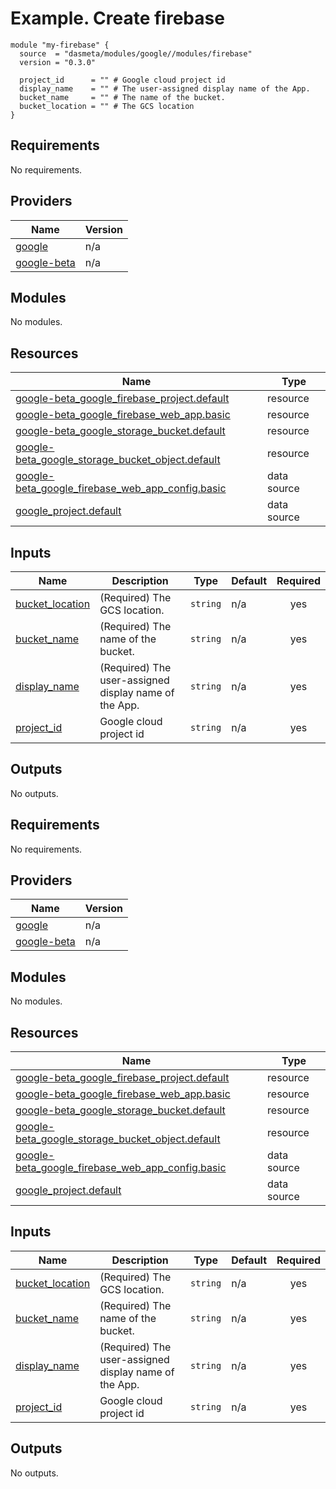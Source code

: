 # Example. Create firebase
```
module "my-firebase" {
  source  = "dasmeta/modules/google//modules/firebase"
  version = "0.3.0"

  project_id      = "" # Google cloud project id
  display_name    = "" # The user-assigned display name of the App.
  bucket_name     = "" # The name of the bucket.
  bucket_location = "" # The GCS location
}
```
<!-- BEGIN_TF_DOCS -->
## Requirements

No requirements.

## Providers

| Name | Version |
|------|---------|
| <a name="provider_google"></a> [google](#provider\_google) | n/a |
| <a name="provider_google-beta"></a> [google-beta](#provider\_google-beta) | n/a |

## Modules

No modules.

## Resources

| Name | Type |
|------|------|
| [google-beta_google_firebase_project.default](https://registry.terraform.io/providers/hashicorp/google-beta/latest/docs/resources/google_firebase_project) | resource |
| [google-beta_google_firebase_web_app.basic](https://registry.terraform.io/providers/hashicorp/google-beta/latest/docs/resources/google_firebase_web_app) | resource |
| [google-beta_google_storage_bucket.default](https://registry.terraform.io/providers/hashicorp/google-beta/latest/docs/resources/google_storage_bucket) | resource |
| [google-beta_google_storage_bucket_object.default](https://registry.terraform.io/providers/hashicorp/google-beta/latest/docs/resources/google_storage_bucket_object) | resource |
| [google-beta_google_firebase_web_app_config.basic](https://registry.terraform.io/providers/hashicorp/google-beta/latest/docs/data-sources/google_firebase_web_app_config) | data source |
| [google_project.default](https://registry.terraform.io/providers/hashicorp/google/latest/docs/data-sources/project) | data source |

## Inputs

| Name | Description | Type | Default | Required |
|------|-------------|------|---------|:--------:|
| <a name="input_bucket_location"></a> [bucket\_location](#input\_bucket\_location) | (Required) The GCS location. | `string` | n/a | yes |
| <a name="input_bucket_name"></a> [bucket\_name](#input\_bucket\_name) | (Required) The name of the bucket. | `string` | n/a | yes |
| <a name="input_display_name"></a> [display\_name](#input\_display\_name) | (Required) The user-assigned display name of the App. | `string` | n/a | yes |
| <a name="input_project_id"></a> [project\_id](#input\_project\_id) | Google cloud project id | `string` | n/a | yes |

## Outputs

No outputs.
<!-- END_TF_DOCS -->
<!-- BEGINNING OF PRE-COMMIT-TERRAFORM DOCS HOOK -->
## Requirements

No requirements.

## Providers

| Name | Version |
|------|---------|
| <a name="provider_google"></a> [google](#provider\_google) | n/a |
| <a name="provider_google-beta"></a> [google-beta](#provider\_google-beta) | n/a |

## Modules

No modules.

## Resources

| Name | Type |
|------|------|
| [google-beta_google_firebase_project.default](https://registry.terraform.io/providers/hashicorp/google-beta/latest/docs/resources/google_firebase_project) | resource |
| [google-beta_google_firebase_web_app.basic](https://registry.terraform.io/providers/hashicorp/google-beta/latest/docs/resources/google_firebase_web_app) | resource |
| [google-beta_google_storage_bucket.default](https://registry.terraform.io/providers/hashicorp/google-beta/latest/docs/resources/google_storage_bucket) | resource |
| [google-beta_google_storage_bucket_object.default](https://registry.terraform.io/providers/hashicorp/google-beta/latest/docs/resources/google_storage_bucket_object) | resource |
| [google-beta_google_firebase_web_app_config.basic](https://registry.terraform.io/providers/hashicorp/google-beta/latest/docs/data-sources/google_firebase_web_app_config) | data source |
| [google_project.default](https://registry.terraform.io/providers/hashicorp/google/latest/docs/data-sources/project) | data source |

## Inputs

| Name | Description | Type | Default | Required |
|------|-------------|------|---------|:--------:|
| <a name="input_bucket_location"></a> [bucket\_location](#input\_bucket\_location) | (Required) The GCS location. | `string` | n/a | yes |
| <a name="input_bucket_name"></a> [bucket\_name](#input\_bucket\_name) | (Required) The name of the bucket. | `string` | n/a | yes |
| <a name="input_display_name"></a> [display\_name](#input\_display\_name) | (Required) The user-assigned display name of the App. | `string` | n/a | yes |
| <a name="input_project_id"></a> [project\_id](#input\_project\_id) | Google cloud project id | `string` | n/a | yes |

## Outputs

No outputs.
<!-- END OF PRE-COMMIT-TERRAFORM DOCS HOOK -->
